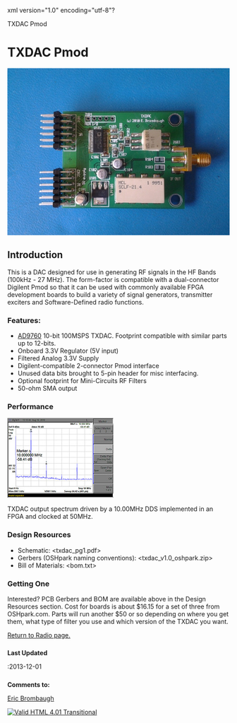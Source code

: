 xml version="1.0" encoding="utf-8"?



TXDAC Pmod



# TXDAC Pmod


![TXDAC](./TXDAC.jpg)


## Introduction


This is a DAC designed for use in generating RF signals in the HF Bands
(100kHz - 27 MHz). The form-factor is compatible with a dual-connector Digilent
Pmod so that it can be used with commonly available FPGA development boards to
build a variety of signal generators, transmitter exciters and
Software-Defined radio functions.

### Features:


* [AD9760](http://www.analog.com/en/digital-to-analog-converters/da-converters/ad9760/products/product.html)
 10-bit 100MSPS TXDAC. Footprint compatible with similar parts up to 12-bits.
 * Onboard 3.3V Regulator (5V input)
* Filtered Analog 3.3V Supply
* Digilent-compatible 2-connector Pmod interface
* Unused data bits brought to 5-pin header for misc interfacing.
* Optional footprint for Mini-Circuits RF Filters
* 50-ohm SMA output


### Performance


![TXDAC Spectrum](./TXDAC_spectrum.jpg)



TXDAC output spectrum driven by a 10.00MHz DDS implemented in an FPGA and
clocked at 50MHz.



### Design Resources


* Schematic: <txdac_pg1.pdf>
* Gerbers (OSHpark naming conventions): <txdac_v1.0_oshpark.zip>
* Bill of Materials: <bom.txt>


### Getting One


Interested? PCB Gerbers and BOM are available above in the Design Resources section.
Cost for boards is about $16.15 for a set of three from OSHpark.com. Parts will run another
$50 or so depending on where you get them, what type of filter you use and which version of
the TXDAC you want.

[Return to Radio page.](../index.html)
##### 
**Last Updated**


:2013-12-01
##### 
**Comments to:**


[Eric Brombaugh](mailto:ebrombaugh1@cox.net)

[![Valid HTML 4.01 Transitional](http://www.w3.org/Icons/valid-html401)](http://validator.w3.org/check?uri=referer)







